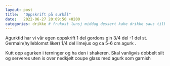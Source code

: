 ```yaml
---
layout: post
title:  "Oppskrift på surkål"
date:   2022-06-27 20:09:50 +0200
categories: drikke # frukost lunsj middag dessert kake drikke saus tilbehør
---
```


Agurktid har vi vår egen oppskrift
1 del gordons gin
3/4 del -1 del st. Germain(hylleblomst likør) 
1/4 del limejus og ca 5-6 cm agurk . 

Kutt opp agurken i terninger og ha den i shakeren. Skal vanligvis dobbelt silt og serveres uten is over nedkjølt coupe glass med agurk som garnish